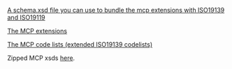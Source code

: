 
<!-- templatised since used in mcp-2.0.md and index.md -->

[A schema.xsd file you can use to bundle the mcp extensions with ISO19139 and ISO19119](/mcp-2.0/schema.xsd)

[The MCP extensions](/mcp-2.0/schema/extensions/mcpExtensions.xsd)

[The MCP code lists (extended ISO19139 codelists)](/mcp-2.0/schema/extensions/mcpDwcTerms.xsd)  


Zipped MCP xsds [here](/public/download/mcp-2.0/zipped.zip). 


